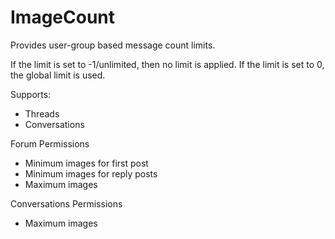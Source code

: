 # ImageCount

Provides user-group based message count limits.

If the limit is set to -1/unlimited, then no limit is applied.
If the limit is set to 0, the global limit is used.

Supports:
- Threads
- Conversations

Forum Permissions
- Minimum images for first post
- Minimum images for reply posts
- Maximum images

Conversations Permissions
- Maximum images
